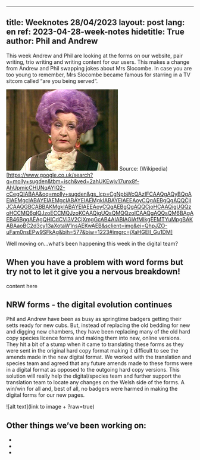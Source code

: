 
---
title: Weeknotes 28/04/2023
layout: post
lang: en
ref: 2023-04-28-week-notes
hidetitle: True
author: Phil and Andrew
---

This week Andrew and Phil are looking at the forms on our website, pair writing, trio writing and writing content for our users. This makes a change from Andrew and Phil swapping jokes about Mrs Slocombe. In case you are too young to remember, Mrs Slocombe became famous for starring in a TV sitcom called “are you being served”.

![Mrs Slocombe](https://github.com/nrw-digital/week-notes/blob/525dc8ff20888ce39ea3a4bdff7ac608e4b2fb46/images/Mollie_Sugden_as_Mrs_Slocombe.jpg)
Source: (Wikipedia)[https://www.google.co.uk/search?q=molly+sugden&tbm=isch&ved=2ahUKEwjv17unx8f-AhUpmicCHUNqAYIQ2-cCegQIABAA&oq=molly+sugden&gs_lcp=CgNpbWcQAzIFCAAQgAQyBQgAEIAEMgcIABAYEIAEMgcIABAYEIAEMgkIABAYEIAEEAoyCQgAEBgQgAQQCjIJCAAQGBCABBAKMgkIABAYEIAEEAoyCQgAEBgQgAQQCjoHCAAQigUQQzoHCCMQ6gIQJzoECCMQJzoKCAAQigUQsQMQQzoICAAQgAQQsQM6BAgAEB46BggAEAgQHlCdCVi3V2CjXmgGcAB4AIABlAGIAfMIkgEEMTYuMpgBAKABAaoBC2d3cy13aXotaW1nsAEKwAEB&sclient=img&ei=QhpJZO-uFam0nsEPw9SFkAg&bih=577&biw=1223#imgrc=jXaHGEII_Gu1DM]

Well moving on…what’s been happening this week in the digital team?

## When you have a problem with word forms but try not to let it give you a nervous breakdown!
content here


## NRW forms - the digital evolution continues
Phil and Andrew have been as busy as springtime badgers getting their setts ready for new cubs. But, instead of replacing the old bedding for new and digging new chambers, they have been replacing many of the old hard copy species licence forms and making them into new, online versions. They hit a bit of a stump when it came to translating these forms as they were sent in the original hard copy format making it difficult to see the amends made in the new digital format. We worked with the translation and species team and agreed that any future amends made to these forms were in a digital format as opposed to the outgoing hard copy versions. This solution will really help the digital/species team and further support the translation team to locate any changes on the Welsh side of the forms. A win/win for all and,  best of all, no badgers were harmed in making the digital forms for our new pages.

![alt text](link to image + ?raw=true)


## Other things we’ve been working on:
+
+
+
